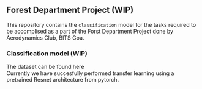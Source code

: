 ## Forest Department Project (WIP)
This repository contains the `classification` model for the tasks required to be accomplised as a part of the Forst Department Project done by Aerodynamics Club, BITS Goa.

### Classification model (WIP)
The dataset can be found here <!--Add link to the Google drive folder once it can be opened to all--> \
Currently we have succesfully performed transfer learning using a pretrained Resnet architecture from pytorch.
